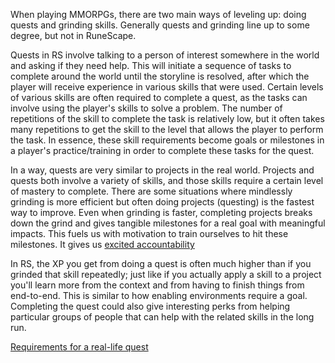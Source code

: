 When playing MMORPGs, there are two main ways of leveling up: doing quests and grinding skills. Generally quests and grinding line up to some degree, but not in RuneScape.

Quests in RS involve talking to a person of interest somewhere in the world and asking if they need help. This will initiate a sequence of tasks to complete around the world until the storyline is resolved, after which the player will receive experience in various skills that were used. Certain levels of various skills are often required to complete a quest, as the tasks can involve using the player's skills to solve a problem. The number of repetitions of the skill to complete the task is relatively low, but it often takes many repetitions to get the skill to the level that allows the player to perform the task. In essence, these skill requirements become goals or milestones in a player's practice/training in order to complete these tasks for the quest. 

In a way, quests are very similar to projects in the real world. Projects and quests both involve a variety of skills, and those skills require a certain level of mastery to complete. There are some situations where mindlessly grinding is more efficient but often doing projects (questing) is the fastest way to improve. Even when grinding is faster, completing projects breaks down the grind and gives tangible milestones for a real goal with meaningful impacts. This fuels us with motivation to train ourselves to hit these milestones. It gives us [excited accountability](https://www.youtube.com/watch?v=OwqVtZn5df8)

In RS, the XP you get from doing a quest is often much higher than if you grinded that skill repeatedly; just like if you actually apply a skill to a project you'll learn more from the context and from having to finish things from end-to-end. This is similar to how enabling environments require a goal. Completing the quest could also give interesting perks from helping particular groups of people that can help with the related skills in the long run.

[Requirements for a real-life quest](requirements-for-a-real-life-quest)